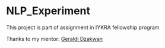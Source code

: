 # NLP_Experiment
This project is part of assignment in IYKRA fellowship program

Thanks to my mentor: [Geraldi Dzakwan](https://github.com/geraldzakwan/iykra-sentiment-analysis/tree/assignment)

